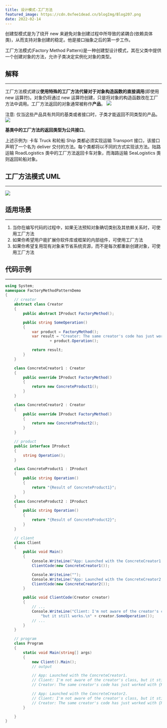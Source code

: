 ```yaml
---
title: 设计模式-工厂方法
featured_image: https://cdn.0xfee1dead.cn/blogImg/Blog207.png
date: 2022-02-14
---
```


创建型模式是为了绕开 new 来避免对象创建过程中所导致的紧耦合(依赖具体类)，从而支持对象创建的稳定。他是接口抽象之后的第一步工作。

工厂方法模式(Factory Method Pattern)是一种创建型设计模式，其在父类中提供一个创建对象的方法，允许子类决定实例化对象的类型。

## 解释
***  
工厂方法模式建议**使用特殊的工厂方法代替对于对象构造函数的直接调用**(即使用 new 运算符)。对象仍将通过 new 运算符创建，只是将对象的构造函数改在工厂方法中调用。工厂方法返回的对象通常被称作**产品**。
![](https://cdn.0xfee1dead.cn/contentImg/designpattern/dp1-1.png)

注意: 仅当这些产品具有共同的基类或者接口时，子类才能返回不同类型的产品。
![](https://cdn.0xfee1dead.cn/contentImg/designpattern/dp1-2.png)

**基类中的工厂方法的返回类型为公共接口**。

上述示例为: 卡车 Truck 和轮船 Ship 类都必须实现运输 Transport 接口，该接口声明了一个名为 deliver 交付的方法。每个类都将以不同的方式实现该方法。陆路运输 Road­Logistics 类中的工厂方法返回卡车对象，而海路运输 Sea­Logistics 类则返回轮船对象。

## 工厂方法模式 UML
***  
![](https://cdn.0xfee1dead.cn/contentImg/designpattern/dp1-3.png)

## 适用场景
***  
1. 当你在编写代码的过程中，如果无法预知对象确切类别及其依赖关系时，可使用工厂方法
2. 如果你希望用户能扩展你软件库或框架的内部组件，可使用工厂方法
3. 如果你希望复用现有对象来节省系统资源，而不是每次都重新创建对象，可使用工厂方法

## 代码示例
***  
``` csharp
using System;
namespace FactoryMethodPatternDemo 
{
    // creator
    abstract class Creator
    {
        public abstract IProduct FactoryMethod();

        public string SomeOperation()
        {
            var product = FactoryMethod();
            var result = "Creator: The same creator's code has just worked with "
                    + product.Operation();

            return result;
        }
    }

    class ConcreteCreator1 : Creator
    {
        public override IProduct FactoryMethod()
        {
            return new ConcreteProduct1();
        }
    }

    class ConcreteCreator2 : Creator
    {
        public override IProduct FactoryMethod()
        {
            return new ConcreteProduct2();
        }
    }

    // product
    public interface IProduct
    {
        string Operation();
    }

    class ConcreteProduct1 : IProduct
    {
        public string Operation()
        {
            return "{Result of ConcreteProduct1}";
        }
    }
    class ConcreteProduct2 : IProduct
    {
        public string Operation()
        {
            return "{Result of ConcreteProduct2}";
        }
    }

    // client
    class Client
    {
        public void Main()
        {
            Console.WriteLine("App: Launched with the ConcreteCreator1.");
            ClientCode(new ConcreteCreator1());

            Console.WriteLine("");
            Console.WriteLine("App: Launched with the ConcreteCreator2.");
            ClientCode(new ConcreteCreator2());
        }

        public void ClientCode(Creator creator)
        {
            // ...
            Console.WriteLine("Client: I'm not aware of the creator's class," +
                "but it still works.\n" + creator.SomeOperation());
            // ...
        }
    }

    // program
    class Program
    {
        static void Main(string[] args)
        {
            new Client().Main();
            // output

            // App: Launched with the ConcreteCreator1.
            // Client: I'm not aware of the creator's class, but it still works.
            // Creator: The same creator's code has just worked with {Result of ConcreteProduct1}

            // App: Launched with the ConcreteCreator2.
            // Client: I'm not aware of the creator's class, but it still works.
            // Creator: The same creator's code has just worked with {Result of ConcreteProduct2}
        }

    }
}
```